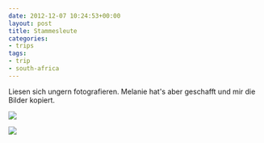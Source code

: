 ```yaml
---
date: 2012-12-07 10:24:53+00:00
layout: post
title: Stammesleute
categories:
- trips
tags:
- trip
- south-africa
---
```


Liesen sich ungern fotografieren. Melanie hat's aber geschafft und mir die Bilder kopiert.



[![](http://clemi.ag3r.at/wp-content/uploads/2012/12/wpid-Photo-07.12.2012-11221.jpg)](http://clemi.ag3r.at/wp-content/uploads/2012/12/wpid-Photo-07.12.2012-11221.jpg)

<!-- more -->

[![](file://localhost/private/var/mobile/Applications/6585853B-D407-4FDA-AD15-E25AC647B8E1/tmp/offline_image_D792F2F3-8EF0-43C3-AFA9-ECD3E4AFF538.jpg)](assets-library://asset/asset.JPG?id=D792F2F3-8EF0-43C3-AFA9-ECD3E4AFF538&ext=JPG)





